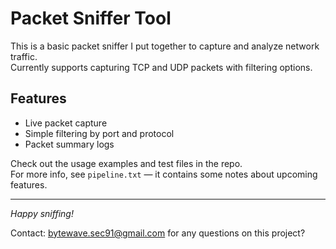 # Packet Sniffer Tool

This is a basic packet sniffer I put together to capture and analyze network traffic.  
Currently supports capturing TCP and UDP packets with filtering options.

## Features
- Live packet capture
- Simple filtering by port and protocol
- Packet summary logs

Check out the usage examples and test files in the repo.  
For more info, see `pipeline.txt` — it contains some notes about upcoming features.

---

*Happy sniffing!*

Contact: bytewave.sec91@gmail.com for any questions on this project?
